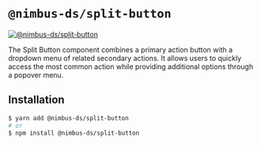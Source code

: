 # `@nimbus-ds/split-button`

[![@nimbus-ds/split-button](https://img.shields.io/npm/v/@nimbus-ds/split-button?label=%40nimbus-ds%2Fsplit-button)](https://www.npmjs.com/package/@nimbus-ds/split-button)

The Split Button component combines a primary action button with a dropdown menu of related secondary actions. It allows users to quickly access the most common action while providing additional options through a popover menu.

## Installation

```sh
$ yarn add @nimbus-ds/split-button
# or
$ npm install @nimbus-ds/split-button
```

